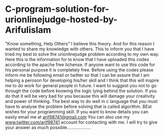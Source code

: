 # C-program-solution-for-urionlinejudge-hosted-by-Arifulislam
"Know something, Help Others" I believe this theory. And for this reason I wanted to share my knowledge with others. This to inform you that I have tried my best to solve the urionlinejudge problem according to my own way. Here this is the information for to know that I have uploaded this codes according to the apache free lichense. If anyone want to use this code for his personal purpose it is completely free. Before using the codes please inform me be following email or twitter so that I can be assure that I am helping a  peroson for developing his/her  skill and I think that this will inspire me to do work for general people in future. I want to suggest you not to go through the code before knowing the logic lying behind the solution. If you do that it will be very bad for you because this will damage your creativity and power of  thinking. The best way to do well in c language that you must have to analyse the problem before solving that is called algorithm. BEst wishes for your programming skill. If you want to know details you can easily email me 
at arif98741@gmail.com
You can also use my www.twitter.com/arif98741 account for contacting with me. I will try to give your answer as much possible...................
